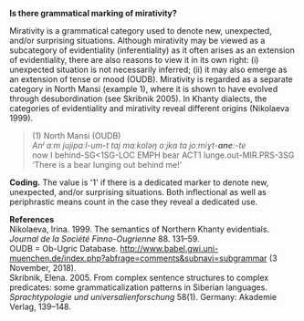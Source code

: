 **Is there grammatical marking of mirativity?**

Mirativity is a grammatical category used to denote new, unexpected, and/or surprising situations. Although mirativity may be viewed as a subcategory of evidentiality (inferentiality) as it often arises as an extension of evidentiality, there are also reasons to view it in its own right: (i) unexpected situation is not necessarily inferred; (ii) it may also emerge as an extension of tense or mood (OUDB). Mirativity is regarded as a separate category in North Mansi (example 1), where it is shown to have evolved through desubordination (see Skribnik 2005). In Khanty dialects, the categories of evidentiality and mirativity reveal different origins (Nikolaeva 1999).

>(1) North Mansi (OUDB)<br/>
>*Anʲ aːm jujipaːl-um-t taj maːkoləŋ oːjka ta joːmiɣt-**aneː**-te*<br/>
>now  I  behind-SG<1SG-LOC EMPH bear ACT1 lunge.out-MIR.PRS-3SG<br/>
>‘There is a bear lunging out behind meǃ’

**Coding.** The value is '1' if there is a dedicated marker to denote new, unexpected, and/or surprising situations. Both inflectional as well as periphrastic means count in the case they reveal a dedicated use.

**References**<br/>
Nikolaeva, Irina. 1999. The semantics of Northern Khanty evidentials. *Journal de la Société Finno-Ougrienne* 88. 131–59.<br/>
OUDB = Ob-Ugric Database. http://www.babel.gwi.uni-muenchen.de/index.php?abfrage=comments&subnavi=subgrammar (3 November, 2018).<br/>
Skribnik, Elena. 2005. From complex sentence structures to complex predicates: some grammaticalization patterns in Siberian languages. *Sprachtypologie und universalienforschung* 58(1). Germany: Akademie Verlag, 139–148.<br/>
